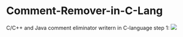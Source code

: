# Comment-Remover-in-C-Lang
C/C++ and Java comment eliminator writern in C-language
step 1:
  ![](https://github.com/sutharp777/Comment-detector-and-Remover-in-C-Lang/edit/master/run.png)
